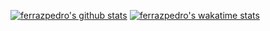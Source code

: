 <!--
**ferrazpedro/ferrazpedro** is a ✨ _special_ ✨ repository because its `README.md` (this file) appears on your GitHub profile.

Here are some ideas to get you started:

- 🔭 I’m currently working on ...
- 🌱 I’m currently learning ...
- 👯 I’m looking to collaborate on ...
- 🤔 I’m looking for help with ...
- 💬 Ask me about ...
- 📫 How to reach me: ...
- 😄 Pronouns: ...
- ⚡ Fun fact: ...
-->

[![ferrazpedro's github stats](https://github-readme-stats.vercel.app/api?username=ferrazpedro&show_icons=true&theme=gruvbox&count_private=true)](https://github.com/ferrazpedro)
[![ferrazpedro's wakatime stats](https://github-readme-stats.vercel.app/api/wakatime?username=ferrazpedro&theme=gruvbox)](https://wakatime.com/@ferrazpedro)
